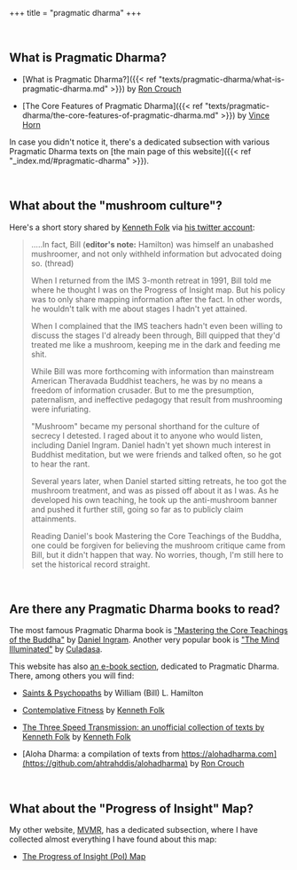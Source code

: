 +++
title = "pragmatic dharma"
+++

&nbsp;
## What is Pragmatic Dharma?

-  [What is Pragmatic Dharma?]({{< ref "texts/pragmatic-dharma/what-is-pragmatic-dharma.md" >}}) by [Ron Crouch](https://web.archive.org/web/20190424160827/https://alohadharma.com/about/)

- [The Core Features of Pragmatic Dharma]({{< ref "texts/pragmatic-dharma/the-core-features-of-pragmatic-dharma.md" >}}) by [Vince Horn](http://www.vincehorn.space/)

In case you didn't notice it, there's a dedicated subsection with various Pragmatic Dharma texts on [the main page of this website]({{< ref "_index.md/#pragmatic-dharma" >}}).

&nbsp;
## What about the "mushroom culture"?


Here's a short story shared by [Kenneth Folk](https://kennethfolkdharma.com/) via [his twitter account](https://twitter.com/kennethfolk):

> 
> .....In fact, Bill (**editor's note:** Hamilton) was himself an unabashed mushroomer, and not only withheld information but advocated doing so. (thread)
>     
> When I returned from the IMS 3-month retreat in 1991, Bill told me where he thought I was on the Progress of Insight map. But his policy was to only share mapping information after the fact. In other words, he wouldn't talk with me about stages I hadn't yet attained.
> 
> When I complained that the IMS teachers hadn't even been willing to discuss the stages I'd already been through, Bill quipped that they'd treated me like a mushroom, keeping me in the dark and feeding me shit.
> 
> While Bill was more forthcoming with information than mainstream American Theravada Buddhist teachers, he was by no means a freedom of information crusader. But to me the presumption, paternalism, and ineffective pedagogy that result from mushrooming were infuriating.
> 
> "Mushroom" became my personal shorthand for the culture of secrecy I detested. I raged about it to anyone who would listen, including Daniel Ingram. Daniel hadn't yet shown much interest in Buddhist meditation, but we were friends and talked often, so he got to hear the rant.
> 
> Several years later, when Daniel started sitting retreats, he too got the mushroom treatment, and was as pissed off about it as I was. As he developed his own teaching, he took up the anti-mushroom banner and pushed it further still, going so far as to publicly claim attainments.
> 
> Reading Daniel's book Mastering the Core Teachings of the Buddha, one could be forgiven for believing the mushroom critique came from Bill, but it didn't happen that way. No worries, though, I'm still here to set the historical record straight.
> 


&nbsp;
## Are there any Pragmatic Dharma books to read?

The most famous Pragmatic Dharma book is ["Mastering the Core Teachings of the Buddha"](https://www.mctb.org/) by [Daniel Ingram](https://www.integrateddaniel.info/). Another very popular book is ["The Mind Illuminated"](https://www.goodreads.com/book/show/25942786-the-mind-illuminated) by [Culadasa](http://culadasa.com/about/).

This website has also [an e-book section](https://atrahhdis.github.io/#pd), dedicated to Pragmatic Dharma. There, among others you will find:

- [Saints & Psychopaths](https://github.com/ahtrahddis/saints) by William (Bill) L. Hamilton

- [Contemplative Fitness](https://github.com/ahrahddis/cfitness) by [Kenneth Folk](https://kennethfolkdharma.com/)

- [The Three Speed Transmission: an unofficial collection of texts by Kenneth Folk](https://github.com/ahtrahddis/kf3st) by [Kenneth Folk](https://kennethfolkdharma.com/)

- [Aloha Dharma: a compilation of texts from https://alohadharma.com](https://github.com/ahtrahddis/alohadharma) by [Ron Crouch](https://web.archive.org/web/20190424160827/https://alohadharma.com/about/)


&nbsp;
## What about the "Progress of Insight" Map?

My other website, [MVMR](https://mahasivipassana.com), has a dedicated subsection, where I have collected almost everything I have found about this map:

- [The Progress of Insight (PoI) Map](https://mahasivipassana.com/the-progress-of-insight-map/)